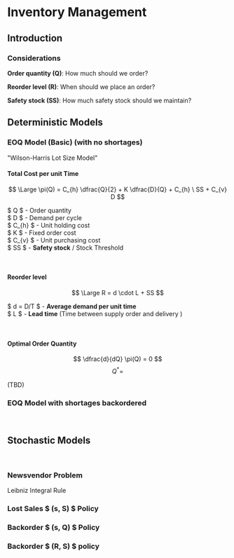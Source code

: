 # Inventory Management

## Introduction

### Considerations

**Order quantity (Q)**: How much should we order?

**Reorder level (R)**: When should we place an order?

**Safety stock (SS)**: How much safety stock should we maintain? 


## Deterministic Models

### EOQ Model (Basic) (with no shortages)
"Wilson-Harris Lot Size Model"

#### Total Cost per unit Time
$$ \Large \pi(Q) = C_{h} \dfrac{Q}{2} + K \dfrac{D}{Q} + C_{h} \ SS + C_{v} D $$ 

$ Q $ - Order quantity </br>
$ D $ - Demand per cycle </br>
$ C_{h} $ - Unit holding cost </br>
$ K $ - Fixed order cost </br>
$ C_{v} $ - Unit purchasing cost </br>
$ SS $ - **Safety stock** / Stock Threshold

</br>

#### Reorder level
$$ \Large R = d \cdot L + SS $$

$ d = D/T $ - **Average demand per unit time** </br>
$ L $ - **Lead time** (Time between supply order and delivery ) </br>
 
</br>

#### Optimal Order Quantity

$$ \dfrac{d}{dQ} \pi(Q) = 0 $$
$$ Q^{*} = $$

(TBD)

### EOQ Model with shortages backordered




</br>

## Stochastic Models



</br>

### Newsvendor Problem



Leibniz Integral Rule


### Lost Sales $ (s, S) $ Policy




### Backorder $ (s, Q) $ Policy



### Backorder $ (R, S) $ policy




